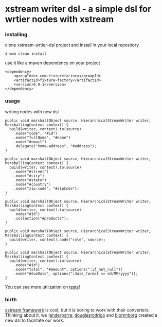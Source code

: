 xstream writer dsl - a simple dsl for wrtier nodes with xstream 
================================================================== 

### installing

clone xstream-wrtier-dsl project and install in your local repository
 
	$ mvn clean install

use it like a maven dependency on your project

	<dependency>
		<groupId>br.com.fixturefactory</groupId>
		<artifactId>fixture-factory</artifactId>
		<version>0.0.1</version>
	</dependency>

### usage

writing nodes with new dsl 

	public void marshal(Object source, HierarchicalStreamWriter writer, MarshallingContext context) {
	  build(writer, context).to(source)
	    .node("code", "#id")
	    .node("fullName", "#name")
	    .node("#email")
	    .delegate("home-address", "#address");
	}

	public void marshal(Object source, HierarchicalStreamWriter writer, MarshallingContext context) {
	  build(writer, context).to(source)
	    .node("#street")
	    .node("#city")
	    .node("#state")
	    .node("#country")
	    .node("zip-code", "#zipCode");
	}

	public void marshal(Object source, HierarchicalStreamWriter writer, MarshallingContext context) {
 	  build(writer, context).to(source)
  	    .node("#id")
	    .collection("#products");
	}

	public void marshal(Object source, HierarchicalStreamWriter writer, MarshallingContext context) {
	  build(writer, context).node("role", source);
	}

	public void marshal(Object source, HierarchicalStreamWriter writer, MarshallingContext context) {
	  build(writer, context).to(source)
	    .node("#id")
	    .node("total", "#amount", options(":if_not_null"))
	    .node("#dueDate", options(":date_format => dd/MM/yyyy"));
	}

You can see more utilization on [tests](xstream-writer-dsl/tree/master/src/test/java/br/com/six2six/xstreamwriterdsl)!

### birth 

[xstream framework](http://xstream.codehaus.org) is cool, but it is boring to work with their converters. Thinking about it, we ([anderparra](https://github.com/aparra), [douglasrodrigo](https://github.com/douglasrodrigo) and [bjornnborg](https://github.com/bjornnborg) created a new dsl to facilitate our work.
